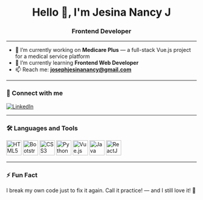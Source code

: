 


<h1 align="center">Hello 👋, I'm Jesina Nancy J</h1>

<h3 align="center">Frontend Developer</h3>

---

- 🔭 I’m currently working on **Medicare Plus** — a full-stack Vue.js project for a medical service platform  
- 🌱 I’m currently learning **Frontend Web Developer**
- 📫 Reach me: **[josephjesinanancy@gmail.com](mailto:josephjesinanancy@gmail.com)**

---

### 🔗 Connect with me

[![LinkedIn](https://img.shields.io/badge/LinkedIn-blue?style=for-the-badge&logo=linkedin&logoColor=white)](www.linkedin.com/in/jesina-nancy-joseph-42330a320/)

---

### 🛠️ Languages and Tools

<p align="left">
  <img src="https://cdn.jsdelivr.net/gh/devicons/devicon/icons/html5/html5-original.svg" alt="HTML5" width="40" height="40"/>
  <img src="https://cdn.jsdelivr.net/gh/devicons/devicon/icons/bootstrap/bootstrap-plain.svg" alt="Bootstrap" width="40" height="40"/>
  <img src="https://cdn.jsdelivr.net/gh/devicons/devicon/icons/css3/css3-original.svg" alt="CSS3" width="40" height="40"/>
  <img src="https://cdn.jsdelivr.net/gh/devicons/devicon/icons/python/python-original.svg" alt="Python" width="40" height="40"/>
  <img src="https://cdn.jsdelivr.net/gh/devicons/devicon/icons/vuejs/vuejs-original.svg" alt="Vue.js" width="40" height="40"/>
  <img src="https://cdn.jsdelivr.net/gh/devicons/devicon/icons/java/java-original.svg" alt="Java" width="40" height="40"/>
  <img src="https://cdn.jsdelivr.net/gh/devicons/devicon/icons/react/react-original.svg" alt="ReactJS" width="40" height="40"/>
</p>

---

### ⚡ Fun Fact
I break my own code just to fix it again. Call it practice! — and I still love it! 🚀
